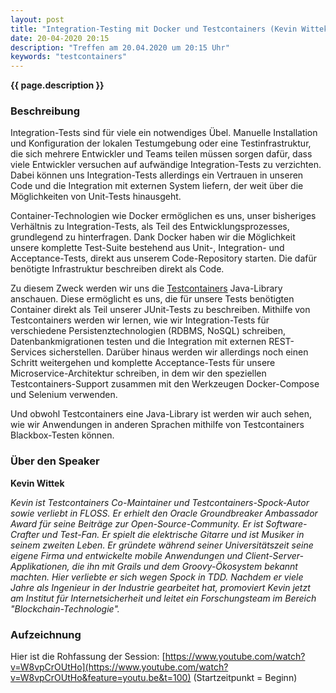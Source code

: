 ```yaml
---
layout: post
title: "Integration-Testing mit Docker und Testcontainers (Kevin Wittek)"
date: 20-04-2020 20:15
description: "Treffen am 20.04.2020 um 20:15 Uhr"
keywords: "testcontainers"
---
```


<b>{{ page.description }}</b>

### Beschreibung

Integration-Tests sind für viele ein notwendiges Übel.
Manuelle Installation und Konfiguration der lokalen Testumgebung oder eine Testinfrastruktur, die sich mehrere Entwickler und Teams teilen müssen sorgen dafür, dass viele Entwickler versuchen auf aufwändige Integration-Tests zu verzichten.
Dabei können uns Integration-Tests allerdings ein Vertrauen in unseren Code und die Integration mit externen System liefern, der weit über die Möglichkeiten von Unit-Tests hinausgeht.

Container-Technologien wie Docker ermöglichen es uns, unser bisheriges Verhältnis zu Integration-Tests, als Teil des Entwicklungsprozesses, grundlegend zu hinterfragen.
Dank Docker haben wir die Möglichkeit unsere komplette Test-Suite bestehend aus Unit-, Integration- und Acceptance-Tests, direkt aus unserem Code-Repository starten. Die dafür benötigte Infrastruktur beschreiben direkt als Code.

Zu diesem Zweck werden wir uns die [Testcontainers](https://github.com/testcontainers/testcontainers-java) Java-Library anschauen.
Diese ermöglicht es uns, die für unsere Tests benötigten Container direkt als Teil unserer JUnit-Tests zu beschreiben.
Mithilfe von Testcontainers werden wir lernen, wie wir Integration-Tests für verschiedene Persistenztechnologien (RDBMS, NoSQL) schreiben, Datenbankmigrationen testen und die Integration mit externen REST-Services sicherstellen.
Darüber hinaus werden wir allerdings noch einen Schritt weitergehen und komplette Acceptance-Tests für unsere Microservice-Architektur schreiben, in dem wir den speziellen Testcontainers-Support zusammen mit den Werkzeugen Docker-Compose und Selenium verwenden.

Und obwohl Testcontainers eine Java-Library ist werden wir auch sehen, wie wir Anwendungen in anderen Sprachen mithilfe von Testcontainers Blackbox-Testen können.

### Über den Speaker

**Kevin Wittek** <a href="https://twitter.com/kiview"><i class="fa fa-twitter"></i></a>

*Kevin ist Testcontainers Co-Maintainer und Testcontainers-Spock-Autor sowie verliebt in FLOSS.
Er erhielt den Oracle Groundbreaker Ambassador Award für seine Beiträge zur Open-Source-Community.
Er ist Software-Crafter und Test-Fan.
Er spielt die elektrische Gitarre und ist Musiker in seinem zweiten Leben.
Er gründete während seiner Universitätszeit seine eigene Firma und entwickelte mobile Anwendungen und Client-Server-Applikationen, die ihn mit Grails und dem Groovy-Ökosystem bekannt machten.
Hier verliebte er sich wegen Spock in TDD.
Nachdem er viele Jahre als Ingenieur in der Industrie gearbeitet hat, promoviert Kevin jetzt am Institut für Internetsicherheit und leitet ein Forschungsteam im Bereich "Blockchain-Technologie".*

### Aufzeichnung


Hier ist die Rohfassung der Session: [https://www.youtube.com/watch?v=W8vpCrOUtHo](https://www.youtube.com/watch?v=W8vpCrOUtHo&feature=youtu.be&t=100) (Startzeitpunkt = Beginn)
